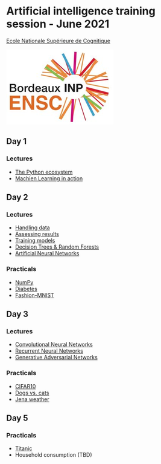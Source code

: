 # Artificial intelligence training session - June 2021

[Ecole Nationale Supérieure de Cognitique](https://ensc.bordeaux-inp.fr)

[![ENSC logo](ENSC.jpg)](https://ensc.bordeaux-inp.fr/)

## Day 1

### Lectures

- [The Python ecosystem](https://www.bpesquet.fr/mlhandbook/overview/the_python_ecosystem.html)
- [Machien Learning in action](https://www.bpesquet.fr/mlhandbook/overview/machine_learning_in_action.html)

## Day 2

### Lectures

- [Handling data](https://www.bpesquet.fr/mlhandbook/fundamentals/handling_data.html)
- [Assessing results](https://www.bpesquet.fr/mlhandbook/fundamentals/assessing_results.html)
- [Training models](https://www.bpesquet.fr/mlhandbook/fundamentals/training_models.html)
- [Decision Trees & Random Forests](https://www.bpesquet.fr/mlhandbook/algorithms/decision_trees_and_random_forests.html)
- [Artificial Neural Networks](https://www.bpesquet.fr/mlhandbook/algorithms/artificial_neural_networks.html)

### Practicals

- [NumPy](https://www.bpesquet.fr/mlhandbook/katas/data/numpy.html)
- [Diabetes](https://www.bpesquet.fr/mlhandbook/katas/training/diabetes.html)
- [Fashion-MNIST](https://www.bpesquet.fr/mlhandbook/katas/training/fashion_mnist.html)

## Day 3

### Lectures

- [Convolutional Neural Networks](https://www.bpesquet.fr/mlhandbook/algorithms/convolutional_neural_networks.html)
- [Recurrent Neural Networks](https://www.bpesquet.fr/mlhandbook/algorithms/recurrent_neural_networks.html)
- [Generative Adversarial Networks](https://www.bpesquet.fr/mlhandbook/algorithms/generative_adversarial_networks.html)

### Practicals

- [CIFAR10](https://www.bpesquet.fr/mlhandbook/katas/training/cifar10.html)
- [Dogs vs. cats](https://www.bpesquet.fr/mlhandbook/katas/training/dogs_vs_cats_keras.html)
- [Jena weather](https://www.bpesquet.fr/mlhandbook/katas/training/jena_weather.html)

## Day 5

### Practicals

- [Titanic](https://www.bpesquet.fr/mlhandbook/katas/training/titanic.html)
- Household consumption (TBD)

